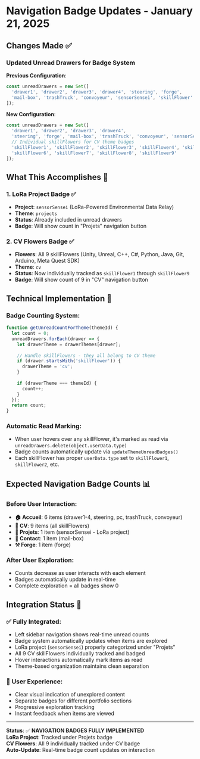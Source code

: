 # Navigation Badge Updates - January 21, 2025

## Changes Made ✅

### Updated Unread Drawers for Badge System

**Previous Configuration**:
```javascript
const unreadDrawers = new Set([
  'drawer1', 'drawer2', 'drawer3', 'drawer4', 'steering', 'forge', 
  'mail-box', 'trashTruck', 'convoyeur', 'sensorSensei', 'skillFlower'
]);
```

**New Configuration**:
```javascript
const unreadDrawers = new Set([
  'drawer1', 'drawer2', 'drawer3', 'drawer4', 
  'steering', 'forge', 'mail-box', 'trashTruck', 'convoyeur', 'sensorSensei',
  // Individual skillFlowers for CV theme badges
  'skillFlower1', 'skillFlower2', 'skillFlower3', 'skillFlower4', 'skillFlower5',
  'skillFlower6', 'skillFlower7', 'skillFlower8', 'skillFlower9'
]);
```

## What This Accomplishes 🎯

### 1. **LoRa Project Badge** ✅
- **Project**: `sensorSensei` (LoRa-Powered Environmental Data Relay)
- **Theme**: `projects` 
- **Status**: Already included in unread drawers
- **Badge**: Will show count in "Projets" navigation button

### 2. **CV Flowers Badge** ✅  
- **Flowers**: All 9 skillFlowers (Unity, Unreal, C++, C#, Python, Java, Git, Arduino, Meta Quest SDK)
- **Theme**: `cv`
- **Status**: Now individually tracked as `skillFlower1` through `skillFlower9`
- **Badge**: Will show count of 9 in "CV" navigation button

## Technical Implementation 🔧

### Badge Counting System:
```javascript
function getUnreadCountForTheme(themeId) {
  let count = 0;
  unreadDrawers.forEach(drawer => {
    let drawerTheme = drawerThemes[drawer];
    
    // Handle skillFlowers - they all belong to CV theme
    if (drawer.startsWith('skillFlower')) {
      drawerTheme = 'cv';
    }
    
    if (drawerTheme === themeId) {
      count++;
    }
  });
  return count;
}
```

### Automatic Read Marking:
- When user hovers over any skillFlower, it's marked as read via `unreadDrawers.delete(object.userData.type)`
- Badge counts automatically update via `updateThemeUnreadBadges()`
- Each skillFlower has proper `userData.type` set to `skillFlower1`, `skillFlower2`, etc.

## Expected Navigation Badge Counts 📊

### Before User Interaction:
- **🏠 Accueil**: 6 items (drawer1-4, steering, pc, trashTruck, convoyeur)
- **📄 CV**: 9 items (all skillFlowers)
- **🚀 Projets**: 1 item (sensorSensei - LoRa project) 
- **📧 Contact**: 1 item (mail-box)
- **⚒️ Forge**: 1 item (forge)

### After User Exploration:
- Counts decrease as user interacts with each element
- Badges automatically update in real-time
- Complete exploration = all badges show 0

## Integration Status 🚀

### ✅ **Fully Integrated**:
- Left sidebar navigation shows real-time unread counts
- Badge system automatically updates when items are explored
- LoRa project (`sensorSensei`) properly categorized under "Projets"
- All 9 CV skillFlowers individually tracked and badged
- Hover interactions automatically mark items as read
- Theme-based organization maintains clean separation

### 🎯 **User Experience**:
- Clear visual indication of unexplored content
- Separate badges for different portfolio sections
- Progressive exploration tracking
- Instant feedback when items are viewed

---

**Status**: ✅ **NAVIGATION BADGES FULLY IMPLEMENTED**  
**LoRa Project**: Tracked under Projets badge  
**CV Flowers**: All 9 individually tracked under CV badge  
**Auto-Update**: Real-time badge count updates on interaction  
